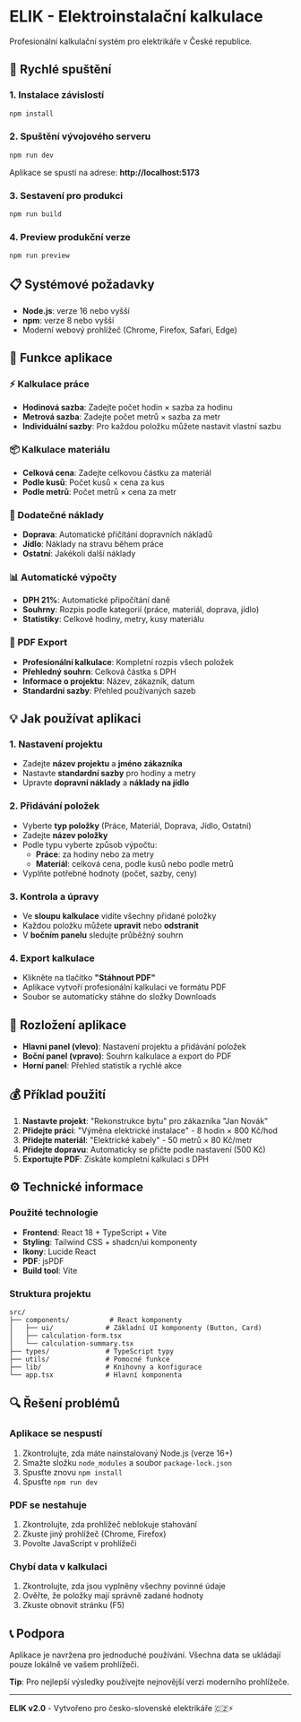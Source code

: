 # ELIK - Elektroinstalační kalkulace

Profesionální kalkulační systém pro elektrikáře v České republice.

## 🚀 Rychlé spuštění

### 1. Instalace závislostí
```bash
npm install
```

### 2. Spuštění vývojového serveru
```bash
npm run dev
```

Aplikace se spustí na adrese: **http://localhost:5173**

### 3. Sestavení pro produkci
```bash
npm run build
```

### 4. Preview produkční verze
```bash
npm run preview
```

## 📋 Systémové požadavky

- **Node.js**: verze 16 nebo vyšší
- **npm**: verze 8 nebo vyšší
- Moderní webový prohlížeč (Chrome, Firefox, Safari, Edge)

## 🔧 Funkce aplikace

### ⚡ Kalkulace práce
- **Hodinová sazba**: Zadejte počet hodin × sazba za hodinu
- **Metrová sazba**: Zadejte počet metrů × sazba za metr
- **Individuální sazby**: Pro každou položku můžete nastavit vlastní sazbu

### 📦 Kalkulace materiálu
- **Celková cena**: Zadejte celkovou částku za materiál
- **Podle kusů**: Počet kusů × cena za kus
- **Podle metrů**: Počet metrů × cena za metr

### 🚗 Dodatečné náklady
- **Doprava**: Automatické přičítání dopravních nákladů
- **Jídlo**: Náklady na stravu během práce
- **Ostatní**: Jakékoli další náklady

### 📊 Automatické výpočty
- **DPH 21%**: Automatické připočítání daně
- **Souhrny**: Rozpis podle kategorií (práce, materiál, doprava, jídlo)
- **Statistiky**: Celkové hodiny, metry, kusy materiálu

### 📄 PDF Export
- **Profesionální kalkulace**: Kompletní rozpis všech položek
- **Přehledný souhrn**: Celková částka s DPH
- **Informace o projektu**: Název, zákazník, datum
- **Standardní sazby**: Přehled používaných sazeb

## 💡 Jak používat aplikaci

### 1. Nastavení projektu
- Zadejte **název projektu** a **jméno zákazníka**
- Nastavte **standardní sazby** pro hodiny a metry
- Upravte **dopravní náklady** a **náklady na jídlo**

### 2. Přidávání položek
- Vyberte **typ položky** (Práce, Materiál, Doprava, Jídlo, Ostatní)
- Zadejte **název položky**
- Podle typu vyberte způsob výpočtu:
  - **Práce**: za hodiny nebo za metry
  - **Materiál**: celková cena, podle kusů nebo podle metrů
- Vyplňte potřebné hodnoty (počet, sazby, ceny)

### 3. Kontrola a úpravy
- Ve **sloupu kalkulace** vidíte všechny přidané položky
- Každou položku můžete **upravit** nebo **odstranit**
- V **bočním panelu** sledujte průběžný souhrn

### 4. Export kalkulace
- Klikněte na tlačítko **"Stáhnout PDF"**
- Aplikace vytvoří profesionální kalkulaci ve formátu PDF
- Soubor se automaticky stáhne do složky Downloads

## 🎨 Rozložení aplikace

- **Hlavní panel (vlevo)**: Nastavení projektu a přidávání položek
- **Boční panel (vpravo)**: Souhrn kalkulace a export do PDF
- **Horní panel**: Přehled statistik a rychlé akce

## 💰 Příklad použití

1. **Nastavte projekt**: "Rekonstrukce bytu" pro zákazníka "Jan Novák"
2. **Přidejte práci**: "Výměna elektrické instalace" - 8 hodin × 800 Kč/hod
3. **Přidejte materiál**: "Elektrické kabely" - 50 metrů × 80 Kč/metr
4. **Přidejte dopravu**: Automaticky se přičte podle nastavení (500 Kč)
5. **Exportujte PDF**: Získáte kompletní kalkulaci s DPH

## ⚙️ Technické informace

### Použité technologie
- **Frontend**: React 18 + TypeScript + Vite
- **Styling**: Tailwind CSS + shadcn/ui komponenty
- **Ikony**: Lucide React
- **PDF**: jsPDF
- **Build tool**: Vite

### Struktura projektu
```
src/
├── components/          # React komponenty
│   ├── ui/             # Základní UI komponenty (Button, Card)
│   ├── calculation-form.tsx
│   └── calculation-summary.tsx
├── types/              # TypeScript typy
├── utils/              # Pomocné funkce
├── lib/                # Knihovny a konfigurace
└── app.tsx             # Hlavní komponenta
```

## 🔍 Řešení problémů

### Aplikace se nespustí
1. Zkontrolujte, zda máte nainstalovaný Node.js (verze 16+)
2. Smažte složku `node_modules` a soubor `package-lock.json`
3. Spusťte znovu `npm install`
4. Spusťte `npm run dev`

### PDF se nestahuje
1. Zkontrolujte, zda prohlížeč neblokuje stahování
2. Zkuste jiný prohlížeč (Chrome, Firefox)
3. Povolte JavaScript v prohlížeči

### Chybí data v kalkulaci
1. Zkontrolujte, zda jsou vyplněny všechny povinné údaje
2. Ověřte, že položky mají správně zadané hodnoty
3. Zkuste obnovit stránku (F5)

## 📞 Podpora

Aplikace je navržena pro jednoduché používání. Všechna data se ukládají pouze lokálně ve vašem prohlížeči.

**Tip**: Pro nejlepší výsledky používejte nejnovější verzi moderního prohlížeče.

---

**ELIK v2.0** - Vytvořeno pro česko-slovenské elektrikáře 🇨🇿⚡